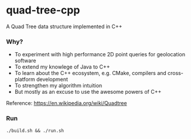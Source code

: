 
# quad-tree-cpp

A Quad Tree data structure implemented in C++

### Why?
- To experiment with high performance 2D point queries for geolocation software
- To extend my knowlege of Java to C++
- To learn about the C++ ecosystem, e.g. CMake, compilers and cross-platform development
- To strengthen my algorithm intuition
- But mostly as an excuse to use the awesome powers of C++

Reference: https://en.wikipedia.org/wiki/Quadtree

### Run
```
./build.sh && ./run.sh
```